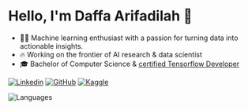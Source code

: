 # Hello, I'm Daffa Arifadilah 👋


- 🧑‍💻 Machine learning enthusiast with a passion for turning data into actionable insights.
- 🔥 Working on the frontier of AI research & data scientist
- 🎓 Bachelor of Computer Science & [certified Tensorflow Developer](https://www.credential.net/ac294025-e564-4bbe-9aac-9750576ce9de#gs.3ekogo)



[![Linkedin](https://img.shields.io/badge/-LinkedIn-306EA8?style=flat&logo=Linkedin&logoColor=white&link=https://www.linkedin.com/in/daffa-arifadilah/)](https://www.linkedin.com/in/daffa-arifadilah/) 
[![GitHub](https://img.shields.io/badge/-GitHub-2F2F2F?style=flat&logo=github&logoColor=white&link=https://www.github.com/daffaariff)](https://www.github.com/daffaariff)
[![Kaggle](https://img.shields.io/badge/-Kaggle-5DB0DB?style=flat&logo=Kaggle&logoColor=white&link=https://www.kaggle.com/daffaarifadilla)](https://www.kaggle.com/daffaarifadilla)


![Languages](https://github-readme-stats.vercel.app/api/top-langs/?username=daffaariff&hide=jupyter%20notebook&layout=compact&hide=jupyter%20notebook&theme=algolia&custom_title=Top%20Languages&langs_count=3)

